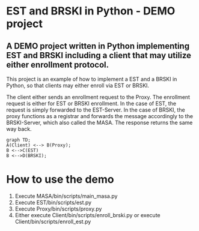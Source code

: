

# EST and BRSKI in Python - DEMO project

## A DEMO project written in Python implementing EST and BRSKI including a client that may utilize either enrollment protocol.

This project is an example of how to implement a EST and a BRSKI in Python, so that clients may either enroll via EST or BRSKI. 

The client either sends an enrollment request to the Proxy. The enrollment request is either for EST or BRSKI enrollment. In the case of EST, the request is simply forwarded to the EST-Server. In the case of BRSKI, the proxy functions as a registrar and forwards the message accordingly to the BRSKI-Server, which also called the MASA. The response returns the same way back.

 ```mermaid
 graph TD;
 A(Client) <--> B(Proxy);
 B <-->C(EST)
 B <-->D(BRSKI);
 ```

 # How to use the demo
 1. Execute MASA/bin/scripts/main_masa.py
 2. Execute EST/bin/scripts/est.py
 3. Execute Proxy/bin/scripts/proxy.py
 4. Either execute Client/bin/scripts/enroll_brski.py or
 execute Client/bin/scripts/enroll_est.py


